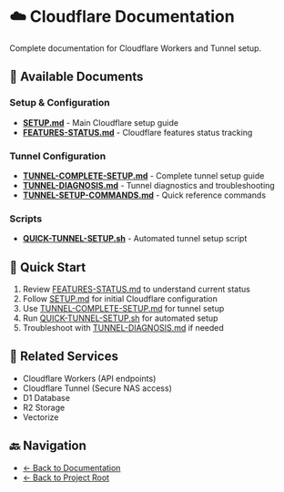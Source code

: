 # ☁️ Cloudflare Documentation

Complete documentation for Cloudflare Workers and Tunnel setup.

## 📄 Available Documents

### Setup & Configuration
- **[SETUP.md](./SETUP.md)** - Main Cloudflare setup guide
- **[FEATURES-STATUS.md](./FEATURES-STATUS.md)** - Cloudflare features status tracking

### Tunnel Configuration
- **[TUNNEL-COMPLETE-SETUP.md](./TUNNEL-COMPLETE-SETUP.md)** - Complete tunnel setup guide
- **[TUNNEL-DIAGNOSIS.md](./TUNNEL-DIAGNOSIS.md)** - Tunnel diagnostics and troubleshooting
- **[TUNNEL-SETUP-COMMANDS.md](./TUNNEL-SETUP-COMMANDS.md)** - Quick reference commands

### Scripts
- **[QUICK-TUNNEL-SETUP.sh](./QUICK-TUNNEL-SETUP.sh)** - Automated tunnel setup script

## 🚀 Quick Start

1. Review [FEATURES-STATUS.md](./FEATURES-STATUS.md) to understand current status
2. Follow [SETUP.md](./SETUP.md) for initial Cloudflare configuration
3. Use [TUNNEL-COMPLETE-SETUP.md](./TUNNEL-COMPLETE-SETUP.md) for tunnel setup
4. Run [QUICK-TUNNEL-SETUP.sh](./QUICK-TUNNEL-SETUP.sh) for automated setup
5. Troubleshoot with [TUNNEL-DIAGNOSIS.md](./TUNNEL-DIAGNOSIS.md) if needed

## 🔧 Related Services

- Cloudflare Workers (API endpoints)
- Cloudflare Tunnel (Secure NAS access)
- D1 Database
- R2 Storage
- Vectorize

## 🔙 Navigation

- [← Back to Documentation](../README.md)
- [← Back to Project Root](../../README.md)
